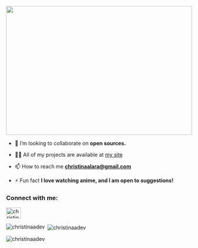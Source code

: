<!-- <h1 align="center">Hi 👋, I'm @ChristinaaDev</h1> -->
<img src="https://github.com/ChristinaaDev/ChristinaaDev/blob/main/Hi%20%F0%9F%91%8B%2C%20I'm%20%40ChristinaaDev.gif" width="100%" height="350"/>

<!-- 
- 🌱 I’m currently learning **Object-Oriented Programming** -->

- 👯 I’m looking to collaborate on **open sources.**

- 👨‍💻 All of my projects are available at [my site](https://christinaadev.netlify.app/)

- 📫 How to reach me **christinaalara@gmail.com**

- ⚡ Fun fact **I love watching anime, and I am open to suggestions!**

<h3 align="left">Connect with me:</h3>
<p align="left">
<a href="https://twitter.com/christinaadev" target="blank"><img align="center" src="https://raw.githubusercontent.com/rahuldkjain/github-profile-readme-generator/master/src/images/icons/Social/twitter.svg" alt="christinaadev" height="30" width="40" /></a>
</p>

<p><img align="left" src="https://github-readme-stats.vercel.app/api/top-langs?username=christinaadev&show_icons=true&locale=en&layout=compact" alt="christinaadev" /></p>

<p>&nbsp;<img align="center" src="https://github-readme-stats.vercel.app/api?username=christinaadev&show_icons=true&locale=en" alt="christinaadev" /></p>

<p><img align="center" src="https://github-readme-streak-stats.herokuapp.com/?user=christinaadev&" alt="christinaadev" /></p>
